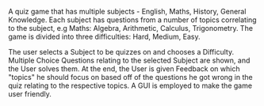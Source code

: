 A quiz game that has multiple subjects - English, Maths, History, General Knowledge.
Each subject has questions from a number of topics correlating to the subject, e.g  Maths: Algebra, Arithmetic, Calculus, Trigonometry.
The game is divided into three difficulties: Hard, Medium, Easy.

The user selects a Subject to be quizzes on and chooses a Difficulty.
Multiple Choice Questions relating to the selected Subject are shown, and the User solves them.
At the end, the User is given Feedback on which "topics" he should focus on based off of the questions he got wrong in the quiz relating to the respective topics.
A GUI is employed to make the game user friendly.

